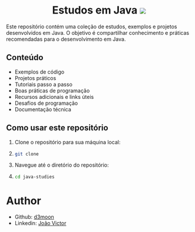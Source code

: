 <h1 align="center">Estudos em Java <img src="https://img.icons8.com/color/512/java-coffee-cup-logo--v2.png"/></h1>

Este repositório contém uma coleção de estudos, exemplos e projetos desenvolvidos em Java. O objetivo é compartilhar conhecimento e práticas recomendadas para o desenvolvimento em Java.

## Conteúdo
- Exemplos de código
- Projetos práticos
- Tutoriais passo a passo
- Boas práticas de programação
- Recursos adicionais e links úteis
- Desafios de programação
- Documentação técnica


## Como usar este repositório
1. Clone o repositório para sua máquina local:
2. ```bash
   git clone
    ```
3. Navegue até o diretório do repositório:
4. ```bash
   cd java-studies
   ```
   
# Author

- Github: [d3moon]("https://github.com/d3moon")
- Linkedin: [João Victor](https://www.linkedin.com/in/jvf-braga/)